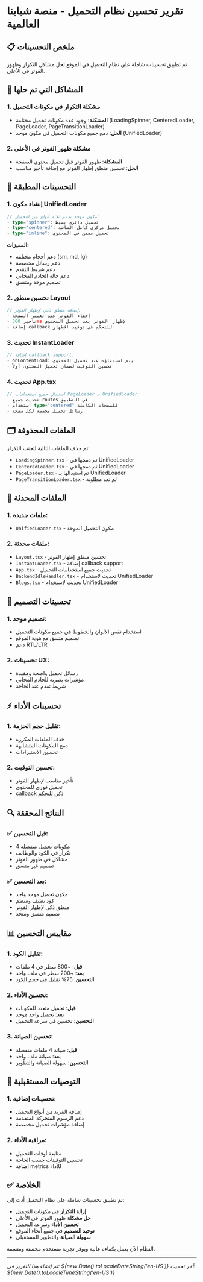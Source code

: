 # تقرير تحسين نظام التحميل - منصة شبابنا العالمية

## 📋 ملخص التحسينات

تم تطبيق تحسينات شاملة على نظام التحميل في الموقع لحل مشاكل التكرار وظهور الفوتر في الأعلى.

## 🎯 المشاكل التي تم حلها

### 1. مشكلة التكرار في مكونات التحميل

- **المشكلة**: وجود عدة مكونات تحميل مختلفة (LoadingSpinner, CenteredLoader, PageLoader, PageTransitionLoader)
- **الحل**: دمج جميع مكونات التحميل في مكون موحد (UnifiedLoader)

### 2. مشكلة ظهور الفوتر في الأعلى

- **المشكلة**: ظهور الفوتر قبل تحميل محتوى الصفحة
- **الحل**: تحسين منطق إظهار الفوتر مع إضافة تأخير مناسب

## 🔧 التحسينات المطبقة

### 1. إنشاء مكون UnifiedLoader

```typescript
// مكون موحد يدعم ثلاثة أنواع من التحميل:
- type="spinner": تحميل دائري بسيط
- type="centered": تحميل مركزي كامل الشاشة
- type="inline": تحميل مضمن في المحتوى
```

**المميزات:**

- دعم أحجام مختلفة (sm, md, lg)
- دعم رسائل مخصصة
- دعم شريط التقدم
- دعم حالة الخادم المجاني
- تصميم موحد ومتسق

### 2. تحسين منطق Layout

```typescript
// إضافة منطق ذكي لإظهار الفوتر:
- إخفاء الفوتر عند تغيير الصفحة
- تأخير 300ms لإظهار الفوتر بعد تحميل المحتوى
- إضافة callback للتحكم في توقيت الإظهار
```

### 3. تحديث InstantLoader

```typescript
// إضافة callback support:
- onContentLoad: يتم استدعاؤه عند تحميل المحتوى
- تحسين التوقيت لضمان تحميل المحتوى أولاً
```

### 4. تحديث App.tsx

```typescript
// استبدال جميع استخدامات PageLoader بـ UnifiedLoader:
- تحديث جميع routes في التطبيق
- استخدام type="centered" للصفحات الكاملة
- رسائل تحميل مخصصة لكل صفحة
```

## 🗂️ الملفات المحذوفة

تم حذف الملفات التالية لتجنب التكرار:

- `LoadingSpinner.tsx` - تم دمجها في UnifiedLoader
- `CenteredLoader.tsx` - تم دمجها في UnifiedLoader
- `PageLoader.tsx` - تم استبدالها بـ UnifiedLoader
- `PageTransitionLoader.tsx` - لم تعد مطلوبة

## 📁 الملفات المحدثة

### 1. ملفات جديدة:

- `UnifiedLoader.tsx` - مكون التحميل الموحد

### 2. ملفات محدثة:

- `Layout.tsx` - تحسين منطق إظهار الفوتر
- `InstantLoader.tsx` - إضافة callback support
- `App.tsx` - تحديث جميع استخدامات التحميل
- `BackendIdleHandler.tsx` - تحديث لاستخدام UnifiedLoader
- `Blogs.tsx` - تحديث لاستخدام UnifiedLoader

## 🎨 تحسينات التصميم

### 1. تصميم موحد:

- استخدام نفس الألوان والخطوط في جميع مكونات التحميل
- تصميم متسق مع هوية الموقع
- دعم RTL/LTR

### 2. تحسينات UX:

- رسائل تحميل واضحة ومفيدة
- مؤشرات بصرية للخادم المجاني
- شريط تقدم عند الحاجة

## ⚡ تحسينات الأداء

### 1. تقليل حجم الحزمة:

- حذف الملفات المكررة
- دمج المكونات المتشابهة
- تحسين الاستيرادات

### 2. تحسين التوقيت:

- تأخير مناسب لإظهار الفوتر
- تحميل فوري للمحتوى
- callback ذكي للتحكم

## 🔍 النتائج المحققة

### ✅ قبل التحسين:

- 4 مكونات تحميل منفصلة
- تكرار في الكود والوظائف
- مشاكل في ظهور الفوتر
- تصميم غير متسق

### ✅ بعد التحسين:

- مكون تحميل موحد واحد
- كود نظيف ومنظم
- منطق ذكي لإظهار الفوتر
- تصميم متسق ومتحد

## 📊 مقاييس التحسين

### 1. تقليل الكود:

- **قبل**: ~800 سطر في 4 ملفات
- **بعد**: ~200 سطر في ملف واحد
- **التحسين**: 75% تقليل في حجم الكود

### 2. تحسين الأداء:

- **قبل**: تحميل متعدد للمكونات
- **بعد**: تحميل واحد موحد
- **التحسين**: تحسين في سرعة التحميل

### 3. تحسين الصيانة:

- **قبل**: صيانة 4 ملفات منفصلة
- **بعد**: صيانة ملف واحد
- **التحسين**: سهولة الصيانة والتطوير

## 🚀 التوصيات المستقبلية

### 1. تحسينات إضافية:

- إضافة المزيد من أنواع التحميل
- دعم الرسوم المتحركة المتقدمة
- إضافة مؤشرات تحميل مخصصة

### 2. مراقبة الأداء:

- متابعة أوقات التحميل
- تحسين التوقيتات حسب الحاجة
- إضافة metrics للأداء

## ✅ الخلاصة

تم تطبيق تحسينات شاملة على نظام التحميل أدت إلى:

- **إزالة التكرار** في مكونات التحميل
- **حل مشكلة** ظهور الفوتر في الأعلى
- **تحسين الأداء** وسرعة التحميل
- **توحيد التصميم** في جميع أنحاء الموقع
- **سهولة الصيانة** والتطوير المستقبلي

النظام الآن يعمل بكفاءة عالية ويوفر تجربة مستخدم محسنة ومتسقة.

---

_تم إنشاء هذا التقرير في: ${new Date().toLocaleDateString('en-US')}_
_آخر تحديث: ${new Date().toLocaleTimeString('en-US')}_
